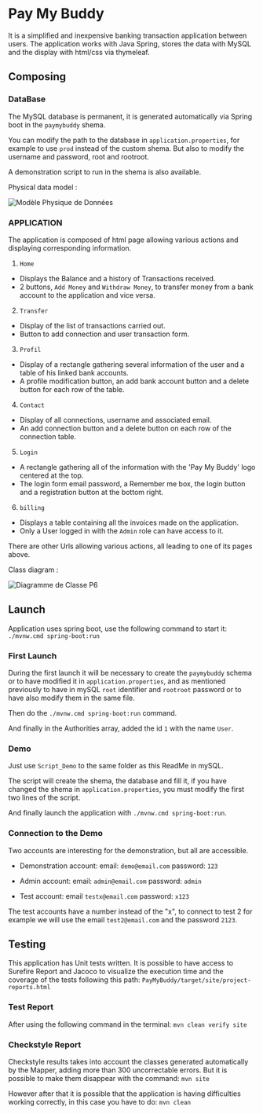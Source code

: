 
# Pay My Buddy
It is a simplified and inexpensive banking transaction application between users.
The application works with Java Spring, stores the data with MySQL and the display with html/css via thymeleaf.

## Composing

### DataBase
The MySQL database is permanent, it is generated automatically via Spring boot in the `paymybuddy` shema.

You can modify the path to the database in `application.properties`, for example to use `prod` instead of the custom shema.
But also to modify the username and password, root and rootroot.

A demonstration script to run in the shema is also available.

Physical data model :

![Modèle Physique de Données](https://user-images.githubusercontent.com/82523651/139237847-864f9c20-1142-48a8-817f-27d4d8caf671.png)


### APPLICATION
The application is composed of html page allowing various actions and displaying corresponding information.

1. `Home`
  * Displays the Balance and a history of Transactions received.
  * 2 buttons, `Add Money` and `Withdraw Money`, to transfer money from a bank account to the application and vice versa.

2. `Transfer`
  * Display of the list of transactions carried out.
  * Button to add connection and user transaction form.
  
3. `Profil`
  * Display of a rectangle gathering several information of the user and a table of his linked bank accounts.
  * A profile modification button, an add bank account button and a delete button for each row of the table.
 
4. `Contact`
  * Display of all connections, username and associated email.
  * An add connection button and a delete button on each row of the connection table.
  
5. `Login`
  * A rectangle gathering all of the information with the 'Pay My Buddy' logo centered at the top.
  * The login form email password, a Remember me box, the login button and a registration button at the bottom right.

6. `billing`
  * Displays a table containing all the invoices made on the application.
  * Only a User logged in with the `Admin` role can have access to it.
  
There are other Urls allowing various actions, all leading to one of its pages above.

Class diagram :

![Diagramme de Classe P6](https://user-images.githubusercontent.com/82523651/139237948-73bf61ff-c23c-4e5f-a21a-a3f4c6db75c5.png)


## Launch
Application uses spring boot, use the following command to start it:
`./mvnw.cmd spring-boot:run`

### First Launch
During the first launch it will be necessary to create the `paymybuddy` schema or to have modified it in `application.properties`, 
and as mentioned previously to have in mySQL `root` identifier and `rootroot` password or to have also modify them in the same file.

Then do the `./mvnw.cmd spring-boot:run` command.

And finally in the Authorities array, added the id `1` with the name `User`.

### Demo
Just use `Script_Demo` to the same folder as this ReadMe in mySQL.

The script will create the shema, the database and fill it, if you have changed the shema in `application.properties`, you must modify the first two lines of the script.

And finally launch the application with `./mvnw.cmd spring-boot:run`.

### Connection to the Demo
Two accounts are interesting for the demonstration, but all are accessible.

- Demonstration account: email: `demo@email.com` password: `123`
- Admin account: email: `admin@email.com` password: `admin`

- Test account: email `testx@email.com` password: `x123`

The test accounts have a number instead of the "x", to connect to test 2 for example we will use the email `test2@email.com` and the password `2123`.

## Testing
This application has Unit tests written.
It is possible to have access to Surefire Report and Jacoco to visualize the execution time and the coverage of the tests following this path:
`PayMyBuddy/target/site/project-reports.html`

### Test Report

After using the following command in the terminal:
`mvn clean verify site`

### Checkstyle Report

Checkstyle results takes into account the classes generated automatically by the Mapper, adding more than 300 uncorrectable errors.
But it is possible to make them disappear with the command:
`mvn site`

However after that it is possible that the application is having difficulties working correctly, in this case you have to do:
`mvn clean`

